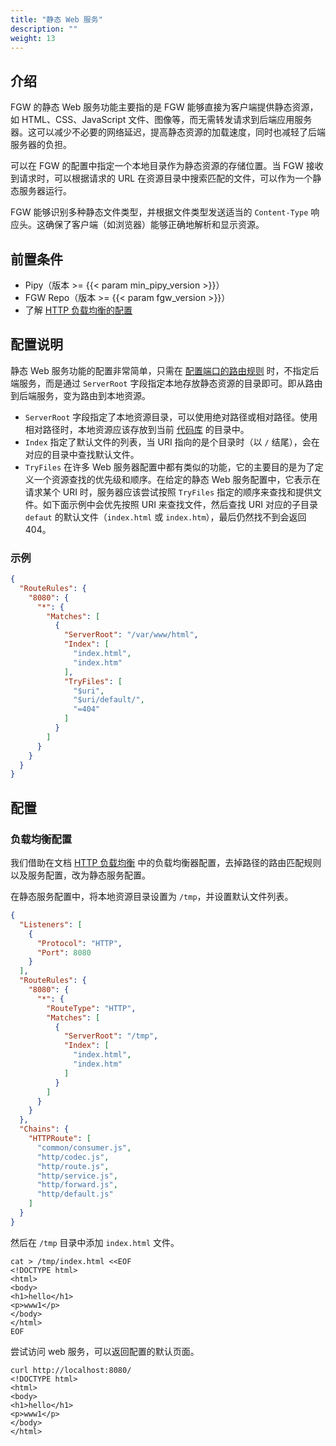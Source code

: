 ```yaml
---
title: "静态 Web 服务"
description: ""
weight: 13
---
```


## 介绍

FGW 的静态 Web 服务功能主要指的是 FGW 能够直接为客户端提供静态资源，如 HTML、CSS、JavaScript 文件、图像等，而无需转发请求到后端应用服务器。这可以减少不必要的网络延迟，提高静态资源的加载速度，同时也减轻了后端服务器的负担。

可以在 FGW 的配置中指定一个本地目录作为静态资源的存储位置。当 FGW 接收到请求时，可以根据请求的 URL 在资源目录中搜索匹配的文件，可以作为一个静态服务器运行。

FGW 能够识别多种静态文件类型，并根据文件类型发送适当的 `Content-Type` 响应头。这确保了客户端（如浏览器）能够正确地解析和显示资源。

## 前置条件

- Pipy（版本 >= {{< param min_pipy_version >}}）
- FGW Repo（版本 >= {{< param fgw_version >}}）
- 了解 [HTTP 负载均衡的配置](/features/http-load-balancer/)

## 配置说明

静态 Web 服务功能的配置非常简单，只需在 [配置端口的路由规则](/features/http-load-balancer/#配置端口的路由规则) 时，不指定后端服务，而是通过 `ServerRoot` 字段指定本地存放静态资源的目录即可。即从路由到后端服务，变为路由到本地资源。

- `ServerRoot` 字段指定了本地资源目录，可以使用绝对路径或相对路径。使用相对路径时，本地资源应该存放到当前 [代码库](/overview/concept/#代码库) 的目录中。
- `Index` 指定了默认文件的列表，当 URI 指向的是个目录时（以 `/` 结尾），会在对应的目录中查找默认文件。
- `TryFiles` 在许多 Web 服务器配置中都有类似的功能，它的主要目的是为了定义一个资源查找的优先级和顺序。在给定的静态 Web 服务配置中，它表示在请求某个 URI 时，服务器应该尝试按照 `TryFiles` 指定的顺序来查找和提供文件。如下面示例中会优先按照 URI 来查找文件，然后查找 URI 对应的子目录 `defaut` 的默认文件（`index.html` 或 `index.htm`），最后仍然找不到会返回 404。

### 示例

```json
{
  "RouteRules": {
    "8080": {
      "*": {
        "Matches": [
          {
            "ServerRoot": "/var/www/html",
            "Index": [
              "index.html",
              "index.htm"
            ],
            "TryFiles": [
              "$uri",
              "$uri/default/",
              "=404"
            ]
          }
        ]
      }
    }
  }
}

```

## 配置

### 负载均衡配置

我们借助在文档 [HTTP 负载均衡](/features/http-load-balancer/) 中的负载均衡器配置，去掉路径的路由匹配规则以及服务配置，改为静态服务配置。

在静态服务配置中，将本地资源目录设置为 `/tmp`，并设置默认文件列表。

```json
{
  "Listeners": [
    {
      "Protocol": "HTTP",
      "Port": 8080
    }
  ],
  "RouteRules": {
    "8080": {
      "*": {
        "RouteType": "HTTP",
        "Matches": [
          {
            "ServerRoot": "/tmp",
            "Index": [
              "index.html",
              "index.htm"
            ]
          }
        ]
      }
    }
  },
  "Chains": {
    "HTTPRoute": [
      "common/consumer.js",
      "http/codec.js",
      "http/route.js",
      "http/service.js",
      "http/forward.js",
      "http/default.js"
    ]
  }
}
```

然后在 `/tmp` 目录中添加 `index.html` 文件。

```shell
cat > /tmp/index.html <<EOF
<!DOCTYPE html>  
<html>  
<body>  
<h1>hello</h1>  
<p>www1</p>  
</body>  
</html>
EOF
```

尝试访问 web 服务，可以返回配置的默认页面。

```shell
curl http://localhost:8080/
<!DOCTYPE html>
<html>
<body>
<h1>hello</h1>
<p>www1</p>
</body>
</html>
```
